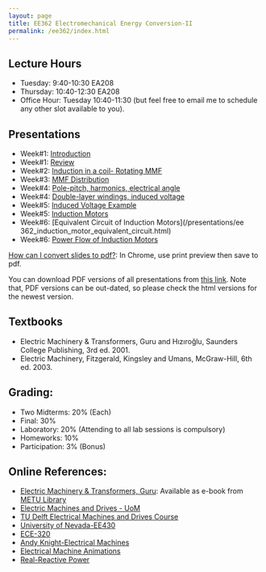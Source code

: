 ```yaml
---
layout: page
title: EE362 Electromechanical Energy Conversion-II
permalink: /ee362/index.html
---
```


## Lecture Hours
- Tuesday: 9:40-10:30 EA208
- Thursday: 10:40-12:30 EA208
- Office Hour: Tuesday 10:40-11:30 (but feel free to email me to schedule any other slot available to you).

## Presentations

- Week#1: [Introduction](/presentations/ee362_intro.html)
- Week#1: [Review](/presentations/ee362_review.html)
- Week#2: [Induction in a coil- Rotating MMF](/presentations/ee362_induction.html)
- Week#3: [MMF Distribution](/presentations/ee362_mmf_distribution.html)
- Week#4: [Pole-pitch, harmonics, electrical angle](/presentations/ee362_winding_factors.html)
- Week#4: [Double-layer windings, induced voltage](/presentations/ee362_double_layer.html)
- Week#5: [Induced Voltage Example](/presentations/ee362_mmf_exercise.html)
- Week#5: [Induction Motors](/presentations/ee362_induction_motors.html)
- Week#6: [Equivalent Circuit of Induction Motors](/presentations/ee   362_induction_motor_equivalent_circuit.html)
- Week#6: [Power Flow of Induction Motors](/presentations/ee362_induction_motor_power_torque.html)


<!---


- Week#7 (03/04): [Torque in Induction Motors](/presentations/ee362_induction_motor_torque_curve.html)
- Week#7 (05/04): [Recitation Hour](/presentations/ee362_recitation.html)
- Week#8 (10/04): [Starting Current in Induction Motors](/presentations/ee362_induction_motor_starting_current.html)
- Week#9 (17/04): [Control of Induction Motors](/presentations/ee362_induction_motor_control.html)
- Week#10 (24/04): [Synchronous Machines](/presentations/ee362_synchronous_motors.html)
- Week#10 (26/04): [Synchronous Machine Standalone Operation](/presentations/ee362_synchronous_equivalent.html)
- Week#11 (03/05): [Synchronous Machine Operating Modes](/presentations/ee362_synchronous_parallel_power.html)
- Week#12 (08/05): [Synchronous Machine V-curves, Stability Regions](/presentations/ee362_synchronous_v_curves.html)
- Week#12 (10/05): [Salient Pole Synchronous Machines](/presentations/ee362_power_salient.html)
- Week#13 (15/05): [Recitation](/presentations/ee362_recitation2.html)
- Week#14 (22/05): [Single Phase Induction Motors](/presentations/ee362_single_phase_induction.html)

-->

<!---
- Week#13 (11/05): [Synchronous Machine Exercises](/presentations/ee362_synch_problems.html)

-->

[How can I convert slides to pdf?](https://github.com/gnab/remark/issues/50): In Chrome, use print preview then save to pdf.

You can download PDF versions of all presentations from [this link](https://www.dropbox.com/s/bf12o06nkfrzy6p/ee362_presentations.zip?dl=1). Note that, PDF versions can be out-dated, so please check the html versions for the newest version.


## Textbooks
- Electric Machinery & Transformers, Guru and Hızıroğlu, Saunders College Publishing, 3rd ed. 2001.
- Electric Machinery, Fitzgerald, Kingsley and Umans, McGraw-Hill, 6th ed. 2003.

## Grading:

- Two Midterms: 20% (Each)
- Final: 30%
- Laboratory: 20% (Attending to all lab sessions is compulsory)
- Homeworks: 10%
- Participation: 3% (Bonus)

## Online References:
- [Electric Machinery & Transformers, Guru](http://library.metu.edu.tr/search~S4?/aguru/aguru/1,20,35,B/l856~b1417325&FF=aguru+bhag+s&4,,4,1,0/indexsort=-): Available as e-book from [METU Library](http://library.metu.edu.tr/search~S4?/aguru/aguru/1%2C20%2C35%2CB/frameset&FF=aguru+bhag+s&4%2C%2C4/indexsort=-)
- [Electric Machines and Drives - UoM](http://cusp.umn.edu/electric_drives.php)
- [TU Delft Electrical Machines and Drives Course](http://ocw.tudelft.nl/courses/master-electrical-engineering/electrical-machines-and-drives/lectures/)
- [University of Nevada-EE430](http://www.egr.unlv.edu/~eebag/teaching.html)
- [ECE-320](http://www.egr.msu.edu/~fzpeng/ECE320/)
- [Andy Knight-Electrical Machines](http://people.ucalgary.ca/~aknigh/electrical_machines/fundamentals/f_ac.html)
- [Electrical Machine Animations](http://www.ece.umn.edu/users/riaz/animations/listanimations.html)
- [Real-Reactive Power](https://docs.google.com/spreadsheets/d/1UWq0nwKNa3m12aX-A91ea0HT4p0vRpfnZPuwFDwHvIQ/edit?usp=sharing)
